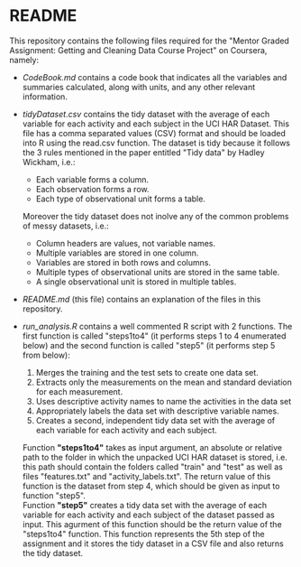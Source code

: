 # README
This repository contains the following files required for the "Mentor Graded Assignment: Getting and Cleaning Data Course Project" on Coursera, namely:

* *CodeBook.md* contains a code book that indicates all the variables and summaries calculated, along with units, and any other relevant information.
* *tidyDataset.csv* contains the tidy dataset with the average of each variable for each activity and each subject in the UCI HAR Dataset. This file has a comma separated values (CSV) format and should be loaded into R using the read.csv function. The dataset is tidy because it follows the 3 rules mentioned in the paper entitled "Tidy data" by Hadley Wickham, i.e.:
  * Each variable forms a column.
  * Each observation forms a row.
  * Each type of observational unit forms a table.

  Moreover the tidy dataset does not inolve any of the common problems of messy datasets, i.e.:
  * Column headers are values, not variable names.
  * Multiple variables are stored in one column.
  * Variables are stored in both rows and columns.
  * Multiple types of observational units are stored in the same table.
  * A single observational unit is stored in multiple tables.

* *README.md* (this file) contains an explanation of the files in this repository.

* *run_analysis.R* contains a well commented R script with 2 functions. The first function is called "steps1to4" (it performs steps 1 to 4 enumerated below) and the second function is called "step5" (it performs step 5 from below):
  1. Merges the training and the test sets to create one data set.
  2. Extracts only the measurements on the mean and standard deviation for each measurement.
  3. Uses descriptive activity names to name the activities in the data set 
  4. Appropriately labels the data set with descriptive variable names.
  5. Creates a second, independent tidy data set with the average of each variable for each activity and each subject.

  Function **"steps1to4"** takes as input argument, an absolute or relative path to the folder in which the unpacked UCI HAR dataset is stored, i.e. this path should contain the folders called "train" and "test" as well as files "features.txt" and "activity_labels.txt". The return value of this function is the dataset from step 4, which should be given as input to function "step5".  
  Function **"step5"** creates a tidy data set with the average of each variable for each activity and each subject of the dataset passed as input. This agurment of this function should be the return value of the "steps1to4" function. This function represents the 5th step of the  assignment and it stores the tidy dataset in a CSV file and also returns the tidy dataset.
